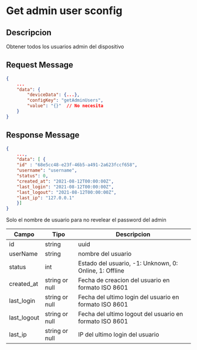 # Get admin user sconfig

## Descripcion

Obtener todos los usuarios admin del dispositivo

## Request Message

```json
{
    ...
    "data": {
        "deviceData": {...},
        "configKey": "getAdminUsers",
        "value": "{}"  // No necesita
    }
}
```



## Response Message
```json
{
    ...,
    "data": [ {
    "id" : "68e5cc48-e23f-46b5-a491-2a623fccf658",
    "username": "username",
    "status": 0,
    "created_at": "2021-08-12T00:00:00Z",
    "last_login": "2021-08-12T00:00:00Z",
    "last_logout": "2021-08-12T00:00:00Z",
    "last_ip": "127.0.0.1"
    }]
}
```

Solo el nombre de usuario para no revelear el password del admin

| Campo | Tipo | Descripcion |
| --- | --- | --- |
| id | string | uuid |
| userName | string | nombre del usuario  |
| status | int | Estado del usuario, -1: Unknown, 0: Online, 1: Offline |
| created_at | string or null | Fecha de creacion del usuario en formato ISO 8601 |
| last_login | string or null | Fecha del ultimo login del usuario en formato ISO 8601 |
| last_logout | string or null | Fecha del ultimo logout del usuario en formato ISO 8601 |
| last_ip | string or null | IP del ultimo login del usuario |
